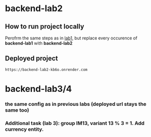# backend-lab2
## How to run project locally
Perofrm the same steps as in [lab1](https://github.com/Kirillbiliashov/backend-lab1), but replace every occurence of **backend-lab1** with **backend-lab2**

## Deployed project
``` https://backend-lab2-kb6o.onrender.com ```

# backend-lab3/4
### the same config as in previous labs (deployed url stays the same too)
### Additional task (lab 3): group IM13, variant 13 % 3 = 1. Add currency entity.
